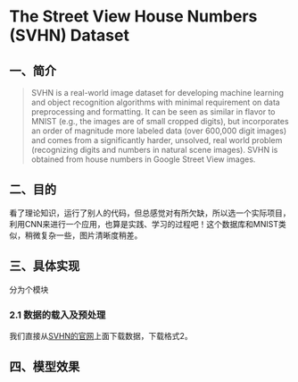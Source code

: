 # The Street View House Numbers (SVHN) Dataset
## 一、简介
> SVHN is a real-world image dataset for developing machine learning and object recognition algorithms with minimal requirement on data preprocessing and formatting. It can be seen as similar in flavor to MNIST (e.g., the images are of small cropped digits), but incorporates an order of magnitude more labeled data (over 600,000 digit images) and comes from a significantly harder, unsolved, real world problem (recognizing digits and numbers in natural scene images). SVHN is obtained from house numbers in Google Street View images. 
## 二、目的
看了理论知识，运行了别人的代码，但总感觉对有所欠缺，所以选一个实际项目，利用CNN来进行一个应用，也算是实践、学习的过程吧！这个数据库和MNIST类似，稍微复杂一些，图片清晰度稍差。
## 三、具体实现
分为个模块
### 2.1 数据的载入及预处理
我们直接从[SVHN的官网](http://ufldl.stanford.edu/housenumbers/)上面下载数据，下载格式2。
## 四、模型效果
